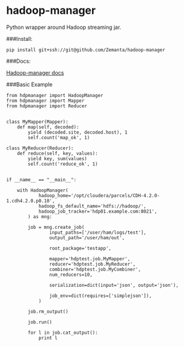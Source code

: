 hadoop-manager
====

Python wrapper around Hadoop streaming jar.


###Install:

	pip install git+ssh://git@github.com/Zemanta/hadoop-manager


###Docs:

[Hadoop-manager docs](http://pythonhosted.org/pysandra-unit/)


###Basic Example

	from hdpmanager import HadoopManager
	from hdpmanager import Mapper
	from hdpmanager import Reducer


	class MyMapper(Mapper):
		def map(self, decoded):
			yield (decoded.site, decoded.host), 1
			self.count('map_ok', 1)

	class MyReducer(Reducer):
		def reduce(self, key, values):
			yield key, sum(values)
			self.count('reduce_ok', 1)


	if __name__ == "__main__":

		with HadoopManager(
				hadoop_home='/opt/cloudera/parcels/CDH-4.2.0-1.cdh4.2.0.p0.10',
				hadoop_fs_default_name='hdfs://hadoop/',
				hadoop_job_tracker='hdp01.example.com:8021',
			) as mng:

			job = mng.create_job(
					input_paths=['/user/ham/logs/test'],
					output_path='/user/ham/out',

					root_package='testapp',

					mapper='hdptest.job.MyMapper',
					reducer='hdptest.job.MyReducer',
					combiner='hdptest.job.MyCombiner',
					num_reducers=10,

					serialization=dict(input='json', output='json'),
	
					job_env=dict(requires=['simplejson']),
				)

			job.rm_output()
	
			job.run()

			for l in job.cat_output():
				print l


